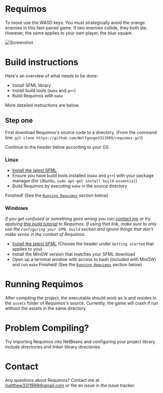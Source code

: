 # Requimos
To move use the WASD keys. You must strategically avoid the orange enemies in this fast-paced game. If two enemies collide, they both die. However, the same applies to your own player, the blue square.

![Screenshot][screenshot]

# Build instructions
Here's an overview of what needs to be done:
 - Install SFML library
 - Install build tools (`make` and `g++`)
 - Build Requimos with `make`

More detailed instructions are below.
## Step one
First download Requimos's source code to a directory. (From the command line: `git clone https://github.com/Wolfgange3311999/requimos.git`)

Continue to the header below according to your OS.
### Linux
 - [Install the latest SFML][sfml-linux]
 - Ensure you have build tools installed (`make` and `g++`) with your package manager (for Ubuntu, `sudo apt-get install build-essential`)
 - Build Requimos by executing `make` in the source directory

Finished! (See the [`Running Requimos`][running-requimos] section below)

### Windows
*If you get confused or something goes wrong you can [contact me][contact] or try applying [this build tutorial][sfml-build-tutorial] to Requimos. If using that link, make sure to only use the `Configuring your SFML build` section and ignore things that don't make sense in the context of Requimos.*

 - [Install the latest SFML][sfml-windows] (Choose the header under `Getting started` that applies to you)
 - Install the MinGW version that matches your SFML download
 - Open up a terminal window with access to bash (included with MinGW) and run `make`
Finished! (See the [`Running Requimos`][running-requimos] section below)

# Running Requimos
After compiling the project, the executable should work as is and resides in the `assets` folder of Requimos's source. Currently, the game will crash if run without the assets in the same directory.

# Problem Compiling?
Try importing Requimos into NetBeans and configuring your project library include directories and linker library directories.

# Contact
Any questions about Requimos?
Contact me at [matthew3311999@gmail.com](mailto://matthew3311999@gmail.com) or file an issue in the issue tracker.

[sfml-linux]:http://www.sfml-dev.org/tutorials/2.3/start-linux.php
[contact]:https://github.com/Wolfgange3311999/requimos#contact
[running-requimos]:https://github.com/Wolfgange3311999/requimos#running-requimos
[sfml-build-tutorial]:http://www.sfml-dev.org/tutorials/2.0/compile-with-cmake.php#configuring-your-sfml-build
[sfml-windows]:http://www.sfml-dev.org/tutorials/2.3/#getting-started
[screenshot]:http://i.imgbox.com/ffSSgomj.jpg

